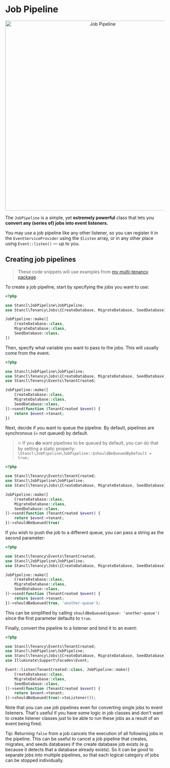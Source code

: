 # Job Pipeline

<p align="center">
    <img width="600" src="https://i.imgur.com/AcVXakZ.png" alt="Job Pipeline" />
</p>

The `JobPipeline` is a simple, yet **extremely powerful** class that lets you **convert any (series of) jobs into event listeners.**

You may use a job pipeline like any other listener, so you can register it in the `EventServiceProvider` using the `$listen` array, or in any other place using `Event::listen()` — up to you.

## Creating job pipelines

> These code snippets will use examples from [my multi-tenancy package](https://github.com/stancl/tenancy).

To create a job pipeline, start by specifying the jobs you want to use:

```php
<?php

use Stancl\JobPipeline\JobPipeline;
use Stancl\Tenancy\Jobs\{CreateDatabase, MigrateDatabase, SeedDatabase};

JobPipeline::make([
    CreateDatabase::class,
    MigrateDatabase::class,
    SeedDatabase::class,
])
```

Then, specify what variable you want to pass to the jobs. This will usually come from the event.

```php
<?php

use Stancl\JobPipeline\JobPipeline;
use Stancl\Tenancy\Jobs\{CreateDatabase, MigrateDatabase, SeedDatabase};
use Stancl\Tenancy\Events\TenantCreated;

JobPipeline::make([
    CreateDatabase::class,
    MigrateDatabase::class,
    SeedDatabase::class,
])->send(function (TenantCreated $event) {
    return $event->tenant;
})
```

Next, decide if you want to queue the pipeline. By default, pipelines are synchronous (= not queued) by default.

> 🔥 If you **do** want pipelines to be queued by default, you can do that by setting a static property:
`\Stancl\JobPipeline\JobPipeline::$shouldBeQueuedByDefault = true;`

```php
<?php

use Stancl\Tenancy\Events\TenantCreated;
use Stancl\JobPipeline\JobPipeline;
use Stancl\Tenancy\Jobs\{CreateDatabase, MigrateDatabase, SeedDatabase};

JobPipeline::make([
    CreateDatabase::class,
    MigrateDatabase::class,
    SeedDatabase::class,
])->send(function (TenantCreated $event) {
    return $event->tenant;
})->shouldBeQueued(true)
```

If you wish to push the job to a different queue, you can pass a string as the second parameter:

```php
<?php

use Stancl\Tenancy\Events\TenantCreated;
use Stancl\JobPipeline\JobPipeline;
use Stancl\Tenancy\Jobs\{CreateDatabase, MigrateDatabase, SeedDatabase};

JobPipeline::make([
    CreateDatabase::class,
    MigrateDatabase::class,
    SeedDatabase::class,
])->send(function (TenantCreated $event) {
    return $event->tenant;
})->shouldBeQueued(true, 'another-queue');
```

This can be simplified by calling `shouldBeQueued(queue: 'another-queue')` since the first parameter defaults to `true`.

Finally, convert the pipeline to a listener and bind it to an event:

```php
<?php

use Stancl\Tenancy\Events\TenantCreated;
use Stancl\JobPipeline\JobPipeline;
use Stancl\Tenancy\Jobs\{CreateDatabase, MigrateDatabase, SeedDatabase};
use Illuminate\Support\Facades\Event;

Event::listen(TenantCreated::class, JobPipeline::make([
    CreateDatabase::class,
    MigrateDatabase::class,
    SeedDatabase::class,
])->send(function (TenantCreated $event) {
    return $event->tenant;
})->shouldBeQueued(true)->toListener());
```

Note that you can use job pipelines even for converting single jobs to event listeners. That's useful if you have some logic in job classes and don't want to create listener classes just to be able to run these jobs as a result of an event being fired.

Tip: Returning `false` from a job cancels the execution of all following jobs in the pipeline. This can be useful to cancel a job pipeline that creates, migrates, and seeds databases if the create database job exists (e.g. because it detects that a database already exists). So it can be good to separate jobs into multiple pipelines, so that each logical category of jobs can be stopped individually.
